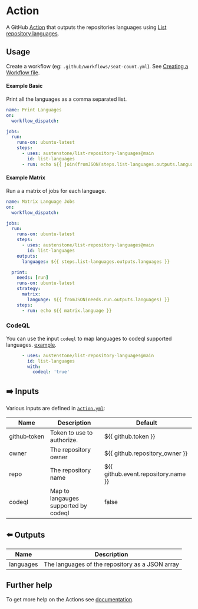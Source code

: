 # Action

A GitHub [Action](https://docs.github.com/en/actions) that outputs the repositories languages using [List repository languages](https://docs.github.com/en/rest/repos/repos#list-repository-languages).

## Usage
Create a workflow (eg: `.github/workflows/seat-count.yml`). See [Creating a Workflow file](https://help.github.com/en/articles/configuring-a-workflow#creating-a-workflow-file).

#### Example Basic
Print all the languages as a comma separated list.
```yml
name: Print Languages
on:
  workflow_dispatch:

jobs:
  run:
    runs-on: ubuntu-latest
    steps:
      - uses: austenstone/list-repository-languages@main
        id: list-languages
      - run: echo ${{ join(fromJSON(steps.list-languages.outputs.languages), ', ') }}
```
#### Example Matrix
Run a a matrix of jobs for each language.
```yml
name: Matrix Language Jobs
on:
  workflow_dispatch:

jobs:
  run:
    runs-on: ubuntu-latest
    steps:
      - uses: austenstone/list-repository-languages@main
        id: list-languages
    outputs:
      languages: ${{ steps.list-languages.outputs.languages }}

  print:
    needs: [run]
    runs-on: ubuntu-latest
    strategy:
      matrix:
        language: ${{ fromJSON(needs.run.outputs.languages) }}
    steps:
      - run: echo ${{ matrix.language }}
```
### CodeQL
You can use the input `codeql` to map languages to codeql supported languages. [example](https://github.com/austenstone/.github/blob/main/.github/workflows/codeql.yml).
```yml
      - uses: austenstone/list-repository-languages@main
        id: list-languages
        with:
          codeql: 'true'
```

## ➡️ Inputs
Various inputs are defined in [`action.yml`](action.yml):

| Name | Description | Default |
| --- | - | - |
| github&#x2011;token | Token to use to authorize. | ${{&nbsp;github.token&nbsp;}} |
| owner | The repository owner | ${{ github.repository_owner }} |
| repo | The repository name | ${{ github.event.repository.name }} |
| codeql | Map to langauges supported by codeql | false |


## ⬅️ Outputs
| Name | Description |
| --- | - |
| languages | The languages of the repository as a JSON array |


## Further help
To get more help on the Actions see [documentation](https://docs.github.com/en/actions).
